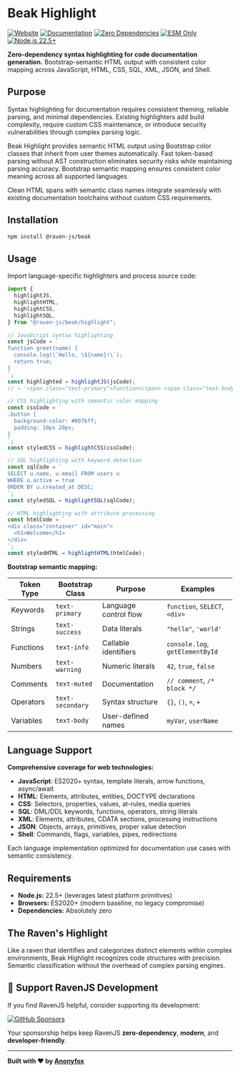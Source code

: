 # Beak Highlight

[![Website](https://img.shields.io/badge/ravenjs.dev-000000?style=flat&logo=firefox&logoColor=white)](https://ravenjs.dev)
[![Documentation](https://img.shields.io/badge/docs-ravenjs.dev%2Fbeak-blue.svg)](https://docs.ravenjs.dev/beak)
[![Zero Dependencies](https://img.shields.io/badge/Zero-Dependencies-brightgreen.svg)](https://github.com/Anonyfox/ravenjs)
[![ESM Only](https://img.shields.io/badge/ESM-Only-purple.svg)](https://nodejs.org/api/esm.html)
[![Node.js 22.5+](https://img.shields.io/badge/Node.js-22.5+-green.svg)](https://nodejs.org/)

**Zero-dependency syntax highlighting for code documentation generation.** Bootstrap-semantic HTML output with consistent color mapping across JavaScript, HTML, CSS, SQL, XML, JSON, and Shell.

## Purpose

Syntax highlighting for documentation requires consistent theming, reliable parsing, and minimal dependencies. Existing highlighters add build complexity, require custom CSS maintenance, or introduce security vulnerabilities through complex parsing logic.

Beak Highlight provides semantic HTML output using Bootstrap color classes that inherit from user themes automatically. Fast token-based parsing without AST construction eliminates security risks while maintaining parsing accuracy. Bootstrap semantic mapping ensures consistent color meaning across all supported languages.

Clean HTML spans with semantic class names integrate seamlessly with existing documentation toolchains without custom CSS requirements.

## Installation

```bash
npm install @raven-js/beak
```

## Usage

Import language-specific highlighters and process source code:

```javascript
import {
  highlightJS,
  highlightHTML,
  highlightCSS,
  highlightSQL,
} from "@raven-js/beak/highlight";

// JavaScript syntax highlighting
const jsCode = `
function greet(name) {
  console.log(\`Hello, \${name}!\`);
  return true;
}
`;
const highlighted = highlightJS(jsCode);
// → '<span class="text-primary">function</span> <span class="text-body">greet</span>(<span class="text-body">name</span>) { ... }'

// CSS highlighting with semantic color mapping
const cssCode = `
.button {
  background-color: #007bff;
  padding: 10px 20px;
}
`;
const styledCSS = highlightCSS(cssCode);

// SQL highlighting with keyword detection
const sqlCode = `
SELECT u.name, u.email FROM users u
WHERE u.active = true
ORDER BY u.created_at DESC;
`;
const styledSQL = highlightSQL(sqlCode);

// HTML highlighting with attribute processing
const htmlCode = `
<div class="container" id="main">
  <h1>Welcome</h1>
</div>
`;
const styledHTML = highlightHTML(htmlCode);
```

**Bootstrap semantic mapping:**

| Token Type | Bootstrap Class  | Purpose               | Examples                        |
| ---------- | ---------------- | --------------------- | ------------------------------- |
| Keywords   | `text-primary`   | Language control flow | `function`, `SELECT`, `<div>`   |
| Strings    | `text-success`   | Data literals         | `"hello"`, `'world'`            |
| Functions  | `text-info`      | Callable identifiers  | `console.log`, `getElementById` |
| Numbers    | `text-warning`   | Numeric literals      | `42`, `true`, `false`           |
| Comments   | `text-muted`     | Documentation         | `// comment`, `/* block */`     |
| Operators  | `text-secondary` | Syntax structure      | `{}`, `()`, `=`, `+`            |
| Variables  | `text-body`      | User-defined names    | `myVar`, `userName`             |

## Language Support

**Comprehensive coverage for web technologies:**

- **JavaScript**: ES2020+ syntax, template literals, arrow functions, async/await
- **HTML**: Elements, attributes, entities, DOCTYPE declarations
- **CSS**: Selectors, properties, values, at-rules, media queries
- **SQL**: DML/DDL keywords, functions, operators, string literals
- **XML**: Elements, attributes, CDATA sections, processing instructions
- **JSON**: Objects, arrays, primitives, proper value detection
- **Shell**: Commands, flags, variables, pipes, redirections

Each language implementation optimized for documentation use cases with semantic consistency.

## Requirements

- **Node.js:** 22.5+ (leverages latest platform primitives)
- **Browsers:** ES2020+ (modern baseline, no legacy compromise)
- **Dependencies:** Absolutely zero

## The Raven's Highlight

Like a raven that identifies and categorizes distinct elements within complex environments, Beak Highlight recognizes code structures with precision. Semantic classification without the overhead of complex parsing engines.

## 🦅 Support RavenJS Development

If you find RavenJS helpful, consider supporting its development:

[![GitHub Sponsors](https://img.shields.io/badge/Sponsor%20on%20GitHub-%23EA4AAA?style=for-the-badge&logo=github&logoColor=white)](https://github.com/sponsors/Anonyfox)

Your sponsorship helps keep RavenJS **zero-dependency**, **modern**, and **developer-friendly**.

---

**Built with ❤️ by [Anonyfox](https://anonyfox.com)**
